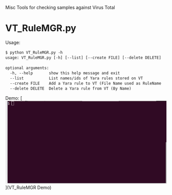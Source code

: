 
Misc Tools for checking samples against Virus Total 

# VT_RuleMGR.py

Usage:
```
$ python VT_RuleMGR.py -h
usage: VT_RuleMGR.py [-h] [--list] [--create FILE] [--delete DELETE]

optional arguments:
  -h, --help       show this help message and exit
  --list           List names/ids of Yara rules stored on VT
  --create FILE    Add a Yara rule to VT (File Name used as RuleName
  --delete DELETE  Delete a Yara rule from VT (By Name)
```

Demo:
[![Demo](repo_meta/demo.gif)](VT_RuleMGR Demo)


